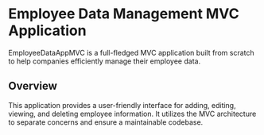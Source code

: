 # Employee Data Management MVC Application

EmployeeDataAppMVC is a full-fledged MVC application built from scratch to help companies efficiently manage their employee data.

## Overview

This application provides a user-friendly interface for adding, editing, viewing, and deleting employee information. It utilizes the MVC architecture to separate concerns and ensure a maintainable codebase.
